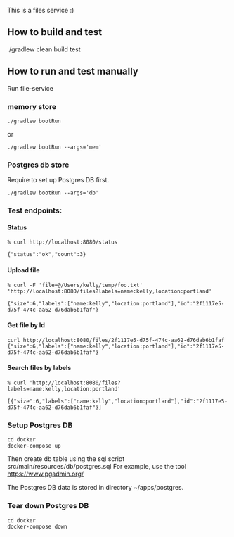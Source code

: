This is a files service :)

## How to build and test
./gradlew clean build test

## How to run and test manually

Run file-service

### memory store
```
./gradlew bootRun
```
or
```
./gradlew bootRun --args='mem'
```

### Postgres db store
Require to set up Postgres DB first.

```
./gradlew bootRun --args='db'
```

### Test endpoints:

#### Status
```
% curl http://localhost:8080/status

{"status":"ok","count":3}
```
#### Upload file
```
% curl -F 'file=@/Users/kelly/temp/foo.txt' 'http://localhost:8080/files?labels=name:kelly,location:portland'

{"size":6,"labels":["name:kelly","location:portland"],"id":"2f1117e5-d75f-474c-aa62-d76dab6b1faf"}            

```

#### Get file by Id
```
curl http://localhost:8080/files/2f1117e5-d75f-474c-aa62-d76dab6b1faf
{"size":6,"labels":["name:kelly","location:portland"],"id":"2f1117e5-d75f-474c-aa62-d76dab6b1faf"}

```
#### Search files by labels
```
% curl 'http://localhost:8080/files?labels=name:kelly,location:portland'

[{"size":6,"labels":["name:kelly","location:portland"],"id":"2f1117e5-d75f-474c-aa62-d76dab6b1faf"}]
```

### Setup Postgres DB

```
cd docker
docker-compose up
```
Then create db table using the sql script src/main/resources/db/postgres.sql
For example, use the tool https://www.pgadmin.org/

The Postgres DB data is stored in directory ~/apps/postgres.

### Tear down Postgres DB

```
cd docker
docker-compose down
```

